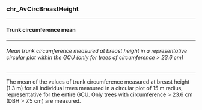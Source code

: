### chr_AvCircBreastHeight



------
#### Trunk circumference mean



------
###### Mean trunk circumference measured at breast height in a representative circular plot within the GCU (only for trees of circumference > 23.6 cm)



------
The mean of the values of trunk circumference measured at breast height (1.3 m) for all individual trees measured in a circular plot of 15 m radius, representative for the entire GCU. Only trees with circumference > 23.6 cm (DBH > 7.5 cm) are measured.